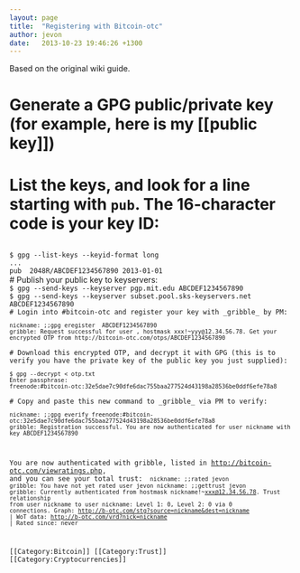 ```yaml
---
layout: page
title:  "Registering with Bitcoin-otc"
author: jevon
date:   2013-10-23 19:46:26 +1300
---
```


Based on the original wiki guide.

# Generate a GPG public/private key (for example, here is my [[public key]])
# List the keys, and look for a line starting with `pub`. The 16-character code is your key ID:
<code>
$ gpg --list-keys --keyid-format long
...
pub  2048R/ABCDEF1234567890 2013-01-01
</code>
# Publish your public key to keyservers:
<code>
$ gpg --send-keys --keyserver pgp.mit.edu ABCDEF1234567890
$ gpg --send-keys --keyserver subset.pool.sks-keyservers.net ABCDEF1234567890
# Login into #bitcoin-otc and register your key with _gribble_ by PM:
<code>
nickname: ;;gpg eregister <nickname> ABCDEF1234567890
gribble: Request successful for user <nickname>, hostmask xxx!~yyy@12.34.56.78. Get your encrypted OTP from http://bitcoin-otc.com/otps/ABCDEF1234567890
</code>
# Download this encrypted OTP, and decrypt it with GPG (this is to verify you have the private key of the public key you just supplied):
<code>
$ gpg --decrypt < otp.txt
Enter passphrase:
freenode:#bitcoin-otc:32e5dae7c90dfe6dac755baa277524d43198a28536be0ddf6efe78a8
</code>
# Copy and paste this new command to _gribble_ via PM to verify:
<code>
nickname: ;;gpg everify freenode:#bitcoin-otc:32e5dae7c90dfe6dac755baa277524d43198a28536be0ddf6efe78a8
gribble: Registration successful. You are now authenticated for user nickname with key ABCDEF1234567890
</code>

You are now authenticated with gribble, listed in http://bitcoin-otc.com/viewratings.php, and you can see your total trust:
<code>
nickname: ;;rated jevon
gribble: You have not yet rated user jevon
nickname: ;;gettrust jevon
gribble: Currently authenticated from hostmask nickname!~xxx@12.34.56.78. Trust relationship from user nickname to user nickname: Level 1: 0, Level 2: 0 via 0 connections. Graph: http://b-otc.com/stg?source=nickname&dest=nickname | WoT data: http://b-otc.com/vrd?nick=nickname | Rated since: never
</code>

[[Category:Bitcoin]]
[[Category:Trust]]
[[Category:Cryptocurrencies]]